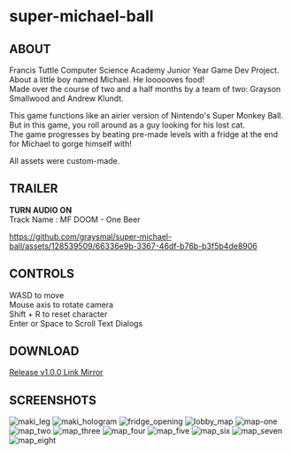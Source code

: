 # super-michael-ball

## ABOUT
Francis Tuttle Computer Science Academy Junior Year Game Dev Project.  
About a little boy named Michael. He loooooves food!  
Made over the course of two and a half months by a team of two: Grayson Smallwood and Andrew Klundt.

This game functions like an airier version of Nintendo's Super Monkey Ball.  
But in this game, you roll around as a guy looking for his lost cat.  
The game progresses by beating pre-made levels with a fridge at the end for Michael to gorge himself with!

All assets were custom-made.

## TRAILER
**TURN AUDIO ON**  
Track Name : MF DOOM - One Beer

https://github.com/graysmal/super-michael-ball/assets/128539509/66336e9b-3367-46df-b76b-b3f5b4de8906

## CONTROLS
WASD to move  
Mouse axis to rotate camera  
Shift + R to reset character  
Enter or Space to Scroll Text Dialogs

## DOWNLOAD
[Release v1.0.0 Link Mirror](https://github.com/graysmal/super-michael-ball/releases/download/V1.0.0/1.0.0.super-michael-ball.zip)

## SCREENSHOTS

![maki_leg](https://github.com/graysmal/super-michael-ball/assets/128539509/ef83aa1c-4006-4e5f-a688-3d3203388042)
![maki_hologram](https://github.com/graysmal/super-michael-ball/assets/128539509/bd331475-7f43-4d33-a835-6df189905028)
![fridge_opening](https://github.com/graysmal/super-michael-ball/assets/128539509/703a6df0-d8cd-4e24-8411-3f83d055d379)
![lobby_map](https://github.com/graysmal/super-michael-ball/assets/128539509/876e4d35-baaf-406d-b6a8-21a93887fbff)
![map-one](https://github.com/graysmal/super-michael-ball/assets/128539509/92e91428-4140-4b14-a87c-7f6723f1e149)
![map_two](https://github.com/graysmal/super-michael-ball/assets/128539509/8705f044-cafa-482e-9f37-49279fc14324)
![map_three](https://github.com/graysmal/super-michael-ball/assets/128539509/6fded35c-4617-4ffb-848a-ce7755532a7d)
![map_four](https://github.com/graysmal/super-michael-ball/assets/128539509/2a4b27c1-d239-4ab0-8d77-7774b47f88dc)
![map_five](https://github.com/graysmal/super-michael-ball/assets/128539509/49bfa66c-241c-45a5-868b-1d049e7df418)
![map_six](https://github.com/graysmal/super-michael-ball/assets/128539509/2171b776-00d5-4810-b149-27ed1591d98d)
![map_seven](https://github.com/graysmal/super-michael-ball/assets/128539509/63643cd9-772a-43f6-ad13-893bcabafd34)
![map_eight](https://github.com/graysmal/super-michael-ball/assets/128539509/cd5ca77b-bfb7-463a-8a2b-ebab038f8048)
